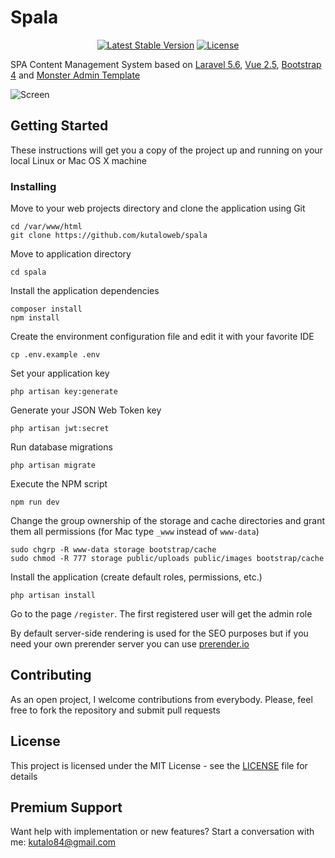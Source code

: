 # Spala

<p align="center">
<a href="https://packagist.org/packages/spala/spala"><img src="https://poser.pugx.org/spala/spala/v/stable" alt="Latest Stable Version"></a>
<a href="https://packagist.org/packages/spala/spala"><img src="https://poser.pugx.org/spala/spala/license.svg" alt="License"></a>
</p>

SPA Content Management System based on [Laravel 5.6](https://laravel.com), [Vue 2.5](https://vuejs.org), [Bootstrap 4](https://getbootstrap.com/) and [Monster Admin Template](https://wrappixel.com/demos/admin-templates/monster-admin/Documentation/document.html)

![Screen](https://user-images.githubusercontent.com/17153568/53791966-80bcd980-3edf-11e9-9425-12fd7a789ad7.png "Dashboard")

## Getting Started

These instructions will get you a copy of the project up and running on your local Linux or Mac OS X machine

### Installing

Move to your web projects directory and clone the application using Git

```
cd /var/www/html
git clone https://github.com/kutaloweb/spala
```

Move to application directory

```
cd spala
```

Install the application dependencies

```
composer install
npm install
```

Create the environment configuration file and edit it with your favorite IDE

```
cp .env.example .env
```

Set your application key

```
php artisan key:generate
```

Generate your JSON Web Token key

```
php artisan jwt:secret
```

Run database migrations

```
php artisan migrate
```

Execute the NPM script

```
npm run dev
```

Change the group ownership of the storage and cache directories and grant them all permissions (for Mac type `_www` instead of `www-data`)

```
sudo chgrp -R www-data storage bootstrap/cache
sudo chmod -R 777 storage public/uploads public/images bootstrap/cache
```

Install the application (create default roles, permissions, etc.)

```
php artisan install
```

Go to the page `/register`. The first registered user will get the admin role

By default server-side rendering is used for the SEO purposes but if you need your own prerender server you can use [prerender.io](https://prerender.io/)

## Contributing

As an open project, I welcome contributions from everybody. Please, feel free to fork the repository and submit pull requests

## License

This project is licensed under the MIT License - see the [LICENSE](LICENSE) file for details

## Premium Support

Want help with implementation or new features? Start a conversation with me: kutalo84@gmail.com
